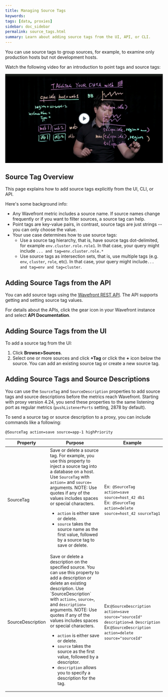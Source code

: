 ```yaml
---
title: Managing Source Tags
keywords:
tags: [data, proxies]
sidebar: doc_sidebar
permalink: source_tags.html
summary: Learn about adding source tags from the UI, API, or CLI.
---
```


You can use source tags to group sources, for example, to examine only production hosts but not development hosts.


Watch the following video for an introduction to point tags and source tags:

<p><a href="https://www.youtube.com/watch?v=9tt4orZHQts&index=3&list=PLmp0id7yKiEdaWcjNtGikcyqpNcPNbn_K"><img src="/images/v_tagging_clement.png" style="width: 700px;" alt="tagging"/></a>
</p>

## Source Tag Overview

This page explains how to add source tags explicitly from the UI, CLI, or API.

Here's some background info:
* Any Wavefront metric includes a source name. If source names change frequently or if you want to filter sources, a source tag can help.
* Point tags are key-value pairs, in contrast, source tags are just strings -- you can only choose the value.
* Your use case determines how to use source tags:
  - Use a source tag hierarchy, that is, have source tags dot-delimited, for example `env.cluster.role.role1`.
  In that case, your query might include `... and tag=env.cluster.role.*`
  - Use source tags as intersection sets, that is, use multiple tags (e.g. `env`, `cluster`, `role`, etc).
  In that case, your query might include`... and tag=env and tag=cluster`.


## Adding Source Tags from the API

You can add source tags using the [Wavefront REST API](wavefront_api.html).  The API supports getting and setting source tag values.

For details about the APIs, click the gear icon in your Wavefront instance and select **API Documentation**.

## Adding Source Tags from the UI

To add a source tag from the UI:
1. Click **Browse>Sources**.
2. Select one or more sources and click **+Tag** or click the **+** icon below the source. You can add an existing source tag or create a new source tag.

## Adding Source Tags and Source Descriptions 

You can use the `SourceTag` and `SourceDescription` properties to add source tags and source descriptions before the metrics reach Wavefront. Starting with proxy version 4.24, you send these properties to the same listening port as regular metrics (`pushListenerPorts` setting, 2878 by default).

To send a source tag or source description to a proxy, you can include commands like a following:

```
@SourceTag action=save source=app-1 highPriority
```

<table>
<thead>
<tr>
<th width="15%">Property</th>
<th width="40%">Purpose</th>
<th width="45%">Example </th>
</tr>
</thead>
<tbody>
<tr>
<td>SourceTag</td>
<td>Save or delete a source tag. For example, you use this property to inject a source tag into a database on a host. Use <code>SourceTag</code> with <code>action=</code> and <code>source=</code> arguments.  NOTE: Use quotes if any of the values includes spaces or special characters.
<ul>
<li><code>action</code> is either save or delete.</li>
<li><code>source</code> takes the source name as the first value, followed by a source tag to save or delete.</li>
</ul>
</td>
<td>Ex:<code> &#64;SourceTag action=save source=host_42 db1</code>
<div>Ex:<code> &#64;SourceTag action=delete source=host_42 sourceTag1</code></div>
</td>
</tr>
<tr>
<td>SourceDescription</td>
<td>Save or delete a description on the specified source. You can use this property to add a description or delete an existing description. Use `SourceDescription` with <code>action=</code>, <code>source=</code>, and <code>description=</code> arguments. NOTE: Use quotes if any of the values includes spaces or special characters.
<ul>
<li><code>action</code> is either save or delete.</li>
<li><code>source</code> takes the source as the first value, followed by a descriptor.</li>
<li><code>description</code> allows you to specify a description for the tag.</li>
</ul>
</td>
<td>Ex:<code>&#64;SourceDescription action=save source="sourceId" description=A Description</code>
<div>Ex:<code>&#64;SourceDescription action=delete source="sourceId"</code></div></td>
</tr>
</tbody>
</table>
